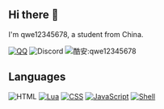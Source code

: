 ## Hi there 👋

I'm qwe12345678, a student from China.

[![QQ](https://img.shields.io/badge/QQ:3025385472-1793D1?logo=qq&logoColor=fff&style=for-the-badge)](https://qm.qq.com/q/f8qLVy6qas)
![Discord](https://img.shields.io/badge/Discord:qwe12345678-1793D1?logo=discord&logoColor=fff&style=for-the-badge)
![酷安:qwe12345678](https://img.shields.io/badge/酷安:qwe12345678-1793D1?logo=coolapk&logoColor=fff&style=for-the-badge)
## Languages
![HTML](https://img.shields.io/badge/Html-1793D1?logo=html&logoColor=fff&style=for-the-badge)
[![Lua](https://img.shields.io/badge/Lua-1793D1?logo=lua&logoColor=fff&style=for-the-badge)](https://www.lua.org/)
[![CSS](https://img.shields.io/badge/CSS-1793D1?logo=css&logoColor=fff&style=for-the-badge)](https://manjaro.org/)
[![JavaScript](https://img.shields.io/badge/JavaScript-1793D1?logo=javascript&logoColor=fff&style=for-the-badge)](https://www.javascript.com/)
[![Shell](https://img.shields.io/badge/Shell_Script-121011?style=for-the-badge&logo=gnu-bash&logoColor=white)](https://en.wikipedia.org/wiki/Shell_script)
